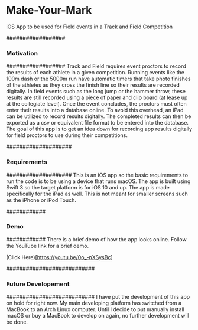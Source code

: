 # Make-Your-Mark
iOS App to be used for Field events in a Track and Field Competition

##################
### Motivation ###
##################
Track and Field requires event proctors to record the results of each athlete in a given competition. Running events like the 100m dash or the 5000m run have automatic timers that take photo finishes of the athletes as they cross the finish line so their results are recorded digitally. In field events such as the long jump or the hammer throw, these results are still recorded using a piece of paper and clip board (at lease up at the collegiate level). Once the event concludes, the proctors must often enter their results into a database online. To avoid this overhead, an iPad can be utilized to record results digitally. The completed results can then be exported as a csv or equivalent file format to be entered into the database. The goal of this app is to get an idea down for recording app results digitally for field proctors to use during their competitions.


####################
### Requirements ###
####################
This is an iOS app so the basic requirements to run the code is to be using a device that runs macOS. The app is built using Swift 3 so the target platform is for iOS 10 and up. The app is made specifically for the iPad as well. This is not meant for smaller screens such as the iPhone or iPod Touch. 


############
### Demo ###
############
There is a brief demo of how the app looks online. Follow the YouTube link for a brief demo.

(Click Here)[https://youtu.be/0o_-nXSysBc]


###########################
### Future Developement ###
###########################
I have put the development of this app on hold for right now. My main developing platform has switched from a MacBook to an Arch Linux computer. Until I decide to put manually install macOS or buy a MacBook to develop on again, no further development will be done. 
